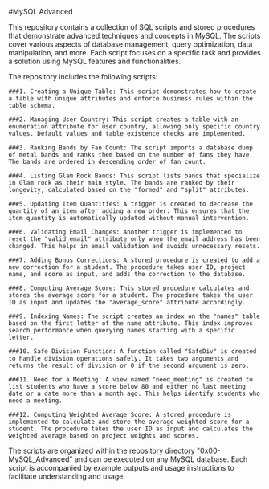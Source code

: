 #MySQL Advanced

This repository contains a collection of SQL scripts and stored procedures that demonstrate advanced techniques and concepts in MySQL. The scripts cover various aspects of database management, query optimization, data manipulation, and more. Each script focuses on a specific task and provides a solution using MySQL features and functionalities.

The repository includes the following scripts:
```
###1. Creating a Unique Table: This script demonstrates how to create a table with unique attributes and enforce business rules within the table schema.

###2. Managing User Country: This script creates a table with an enumeration attribute for user country, allowing only specific country values. Default values and table existence checks are implemented.

###3. Ranking Bands by Fan Count: The script imports a database dump of metal bands and ranks them based on the number of fans they have. The bands are ordered in descending order of fan count.

###4. Listing Glam Rock Bands: This script lists bands that specialize in Glam rock as their main style. The bands are ranked by their longevity, calculated based on the "formed" and "split" attributes.

###5. Updating Item Quantities: A trigger is created to decrease the quantity of an item after adding a new order. This ensures that the item quantity is automatically updated without manual intervention.

###6. Validating Email Changes: Another trigger is implemented to reset the "valid_email" attribute only when the email address has been changed. This helps in email validation and avoids unnecessary resets.

###7. Adding Bonus Corrections: A stored procedure is created to add a new correction for a student. The procedure takes user ID, project name, and score as input, and adds the correction to the database.

###8. Computing Average Score: This stored procedure calculates and stores the average score for a student. The procedure takes the user ID as input and updates the "average_score" attribute accordingly.

###9. Indexing Names: The script creates an index on the "names" table based on the first letter of the name attribute. This index improves search performance when querying names starting with a specific letter.

###10. Safe Division Function: A function called "SafeDiv" is created to handle division operations safely. It takes two arguments and returns the result of division or 0 if the second argument is zero.

###11. Need for a Meeting: A view named "need_meeting" is created to list students who have a score below 80 and either no last meeting date or a date more than a month ago. This helps identify students who need a meeting.

###12. Computing Weighted Average Score: A stored procedure is implemented to calculate and store the average weighted score for a student. The procedure takes the user ID as input and calculates the weighted average based on project weights and scores.
```
The scripts are organized within the repository directory "0x00-MySQL_Advanced" and can be executed on any MySQL database. Each script is accompanied by example outputs and usage instructions to facilitate understanding and usage.
